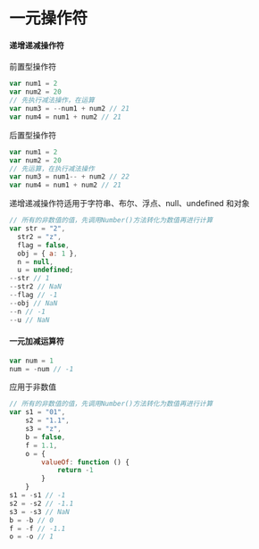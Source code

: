 # 一元操作符

#### 递增递减操作符

前置型操作符

```JavaScript
var num1 = 2
var num2 = 20
// 先执行减法操作，在运算
var num3 = --num1 + num2 // 21
var num4 = num1 + num2 // 21
```

后置型操作符

```JavaScript
var num1 = 2
var num2 = 20
// 先运算，在执行减法操作
var num3 = num1-- + num2 // 22
var num4 = num1 + num2 // 21
```

递增递减操作符适用于字符串、布尔、浮点、null、undefined 和对象

```JavaScript
// 所有的非数值的值，先调用Number()方法转化为数值再进行计算
var str = "2",
  str2 = "z",
  flag = false,
  obj = { a: 1 },
  n = null,
  u = undefined;
--str // 1
--str2 // NaN
--flag // -1
--obj // NaN
--n // -1
--u // NaN
```

#### 一元加减运算符

```JavaScript
var num = 1
num = -num // -1
```

应用于非数值

```JavaScript
// 所有的非数值的值，先调用Number()方法转化为数值再进行计算
var s1 = "01",
    s2 = "1.1",
    s3 = "z",
    b = false,
    f = 1.1,
    o = {
        valueOf: function () {
            return -1
        }
    }
s1 = -s1 // -1
s2 = -s2 // -1.1
s3 = -s3 // NaN
b = -b // 0
f = -f // -1.1
o = -o // 1
```
